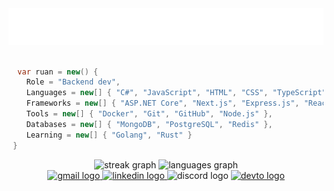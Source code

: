<div align="center" style="width: 100%">
<img src="https://github.com/R-uan/R-uan/blob/main/typing.svg" />
<!-- Gif created with: https://github.com/denvercoder1/readme-typing-svg -->
</div>

<br/>

```csharp
  var ruan = new() {
    Role = "Backend dev",
    Languages = new[] { "C#", "JavaScript", "HTML", "CSS", "TypeScript" },
    Frameworks = new[] { "ASP.NET Core", "Next.js", "Express.js", "React.js",  },
    Tools = new[] { "Docker", "Git", "GitHub", "Node.js" },
    Databases = new[] { "MongoDB", "PostgreSQL", "Redis" },
    Learning = new[] { "Golang", "Rust" }
 }
```
<div align="center" style="width: 100%">

<img src="https://streak-stats.demolab.com?user=R-uan&locale=en&mode=weekly&theme=rose_pine&hide_border=false&border_radius=5" height="168" alt="streak graph"  />
<img src="https://github-readme-stats.vercel.app/api/top-langs?username=R-uan&locale=en&hide_title=false&layout=compact&card_width=320&langs_count=6&theme=rose_pine&hide_border=false" height="168" alt="languages graph"  />
</div>

<div align="center" style="width: 100%">
  <a href="mailto:rpo.lopes.dev@gmail.com" target="_blank">
    <img src="https://img.shields.io/static/v1?message=Gmail&logo=gmail&label=&color=D14836&logoColor=white&labelColor=&style=for-the-badge" height="35" alt="gmail logo"  />
  </a>
  <a href="https://www.linkedin.com/in/ruan-lopes-12041b1bb/" target="_blank">
    <img src="https://img.shields.io/static/v1?message=LinkedIn&logo=linkedin&label=&color=0077B5&logoColor=white&labelColor=&style=for-the-badge" height="35" alt="linkedin logo"  />
  </a>
  <img src="https://img.shields.io/static/v1?message=r.uan&logo=discord&label=&color=7289DA&logoColor=white&labelColor=&style=for-the-badge" height="35" alt="discord logo"  />
  <a href="https://dev.to/ruan" target="_blank">
    <img src="https://img.shields.io/static/v1?message=dev.to&logo=dev.to&label=&color=0A0A0A&logoColor=white&labelColor=&style=for-the-badge" height="35" alt="devto logo"  />
  </a>
</div>
